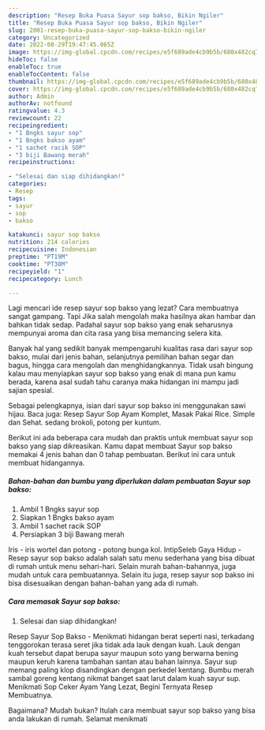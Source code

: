 ```yaml
---
description: "Resep Buka Puasa Sayur sop bakso, Bikin Ngiler"
title: "Resep Buka Puasa Sayur sop bakso, Bikin Ngiler"
slug: 2001-resep-buka-puasa-sayur-sop-bakso-bikin-ngiler
category: Uncategorized
date: 2022-08-29T19:47:45.065Z
image: https://img-global.cpcdn.com/recipes/e5f689ade4cb9b5b/680x482cq70/sayur-sop-bakso-foto-resep-utama.jpg
hideToc: false
enableToc: true
enableTocContent: false
thumbnail: https://img-global.cpcdn.com/recipes/e5f689ade4cb9b5b/680x482cq70/sayur-sop-bakso-foto-resep-utama.jpg
cover: https://img-global.cpcdn.com/recipes/e5f689ade4cb9b5b/680x482cq70/sayur-sop-bakso-foto-resep-utama.jpg
author: Admin
authorAv: notfound
ratingvalue: 4.3
reviewcount: 22
recipeingredient:
- "1 Bngks sayur sop"
- "1 Bngks bakso ayam"
- "1 sachet racik SOP"
- "3 biji Bawang merah"
recipeinstructions:

- "Selesai dan siap dihidangkan!"
categories:
- Resep
tags:
- sayur
- sop
- bakso

katakunci: sayur sop bakso 
nutrition: 214 calories
recipecuisine: Indonesian
preptime: "PT19M"
cooktime: "PT38M"
recipeyield: "1"
recipecategory: Lunch

---
```



Lagi mencari ide resep sayur sop bakso yang lezat? Cara membuatnya sangat gampang. Tapi Jika salah mengolah maka hasilnya akan hambar dan bahkan tidak sedap. Padahal sayur sop bakso yang enak seharusnya mempunyai aroma dan cita rasa yang bisa memancing selera kita.


Banyak hal yang sedikit banyak mempengaruhi kualitas rasa dari sayur sop bakso, mulai dari jenis bahan, selanjutnya pemilihan bahan segar dan bagus, hingga cara mengolah dan menghidangkannya. Tidak usah bingung kalau mau menyiapkan sayur sop bakso yang enak di mana pun kamu berada, karena asal sudah tahu caranya maka hidangan ini mampu jadi sajian spesial.

Sebagai pelengkapnya, isian dari sayur sop bakso ini menggunakan sawi hijau. Baca juga: Resep Sayur Sop Ayam Komplet, Masak Pakai Rice. Simple dan Sehat. sedang brokoli, potong per kuntum.


Berikut ini ada beberapa cara mudah dan praktis untuk membuat sayur sop bakso yang siap dikreasikan. Kamu dapat membuat Sayur sop bakso memakai 4 jenis bahan dan 0 tahap pembuatan. Berikut ini cara untuk membuat hidangannya.

<!--inarticleads1-->

##### Bahan-bahan dan bumbu yang diperlukan dalam pembuatan Sayur sop bakso:

1. Ambil 1 Bngks sayur sop
1. Siapkan 1 Bngks bakso ayam
1. Ambil 1 sachet racik SOP
1. Persiapkan 3 biji Bawang merah


Iris - iris wortel dan potong - potong bunga kol. IntipSeleb Gaya Hidup - Resep sayur sop bakso adalah salah satu menu sederhana yang bisa dibuat di rumah untuk menu sehari-hari. Selain murah bahan-bahannya, juga mudah untuk cara pembuatannya. Selain itu juga, resep sayur sop bakso ini bisa disesuaikan dengan bahan-bahan yang ada di rumah. 

<!--inarticleads2-->

##### Cara memasak Sayur sop bakso:


1. Selesai dan siap dihidangkan!

Resep Sayur Sop Bakso - Menikmati hidangan berat seperti nasi, terkadang tenggorokan terasa seret jika tidak ada lauk dengan kuah. Lauk dengan kuah tersebut dapat berupa sayur maupun soto yang berwarna bening maupun keruh karena tambahan santan atau bahan lainnya. Sayur sup memang paling klop disandingkan dengan perkedel kentang. Bumbu merah sambal goreng kentang nikmat banget saat larut dalam kuah sayur sup. Menikmati Sop Ceker Ayam Yang Lezat, Begini Ternyata Resep Membuatnya. 

Bagaimana? Mudah bukan? Itulah cara membuat sayur sop bakso yang bisa anda lakukan di rumah. Selamat menikmati
